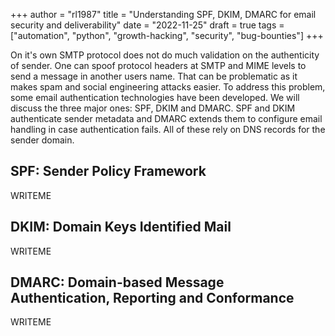 +++
author = "rl1987"
title = "Understanding SPF, DKIM, DMARC for email security and deliverability"
date = "2022-11-25"
draft = true
tags = ["automation", "python", "growth-hacking", "security", "bug-bounties"]
+++

On it's own SMTP protocol does not do much validation on the authenticity of sender.
One can spoof protocol headers at SMTP and MIME levels to send a message in another
users name. That can be problematic as it makes spam and social engineering attacks 
easier. To address this problem, some email authentication technologies have been
developed. We will discuss the three major ones: SPF, DKIM and DMARC. SPF and DKIM
authenticate sender metadata and DMARC extends them to configure email handling
in case authentication fails. All of these rely on DNS records for the sender domain.

SPF: Sender Policy Framework
----------------------------

WRITEME

DKIM: Domain Keys Identified Mail
---------------------------------

WRITEME

DMARC: Domain-based Message Authentication, Reporting and Conformance
---------------------------------------------------------------------

WRITEME
